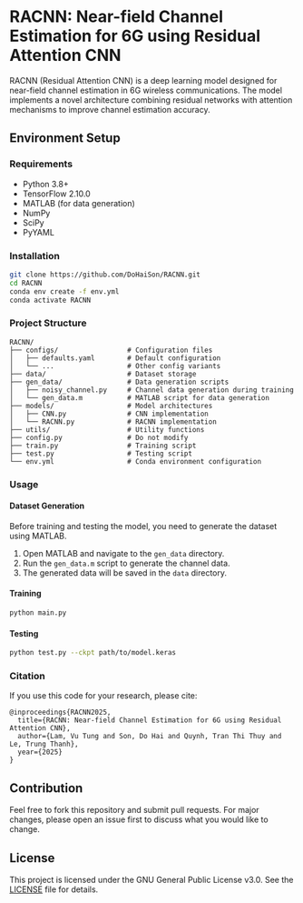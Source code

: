 # RACNN: Near-field Channel Estimation for 6G using Residual Attention CNN

RACNN (Residual Attention CNN) is a deep learning model designed for near-field channel estimation in 6G wireless communications. The model implements a novel architecture combining residual networks with attention mechanisms to improve channel estimation accuracy.

## Environment Setup
### Requirements
- Python 3.8+
- TensorFlow 2.10.0
- MATLAB (for data generation)
- NumPy
- SciPy
- PyYAML

### Installation
```bash
git clone https://github.com/DoHaiSon/RACNN.git
cd RACNN
conda env create -f env.yml
conda activate RACNN
```

### Project Structure 
```
RACNN/
├── configs/                 # Configuration files
│   ├── defaults.yaml        # Default configuration
│   └── ...                  # Other config variants
├── data/                    # Dataset storage
├── gen_data/                # Data generation scripts
│   ├── noisy_channel.py     # Channel data generation during training
│   └── gen_data.m           # MATLAB script for data generation
├── models/                  # Model architectures
│   ├── CNN.py               # CNN implementation
│   └── RACNN.py             # RACNN implementation
├── utils/                   # Utility functions
├── config.py                # Do not modify
├── train.py                 # Training script
├── test.py                  # Testing script
└── env.yml                  # Conda environment configuration
```

### Usage
#### Dataset Generation
Before training and testing the model, you need to generate the dataset using MATLAB.

1. Open MATLAB and navigate to the `gen_data` directory.
2. Run the `gen_data.m` script to generate the channel data.
3. The generated data will be saved in the `data` directory.

#### Training
```bash
python main.py 
```

#### Testing
```bash
python test.py --ckpt path/to/model.keras
```

### Citation
If you use this code for your research, please cite:
```
@inproceedings{RACNN2025,
  title={RACNN: Near-field Channel Estimation for 6G using Residual Attention CNN},
  author={Lam, Vu Tung and Son, Do Hai and Quynh, Tran Thi Thuy and Le, Trung Thanh},
  year={2025}
}
```

## Contribution

Feel free to fork this repository and submit pull requests. For major changes, please open an issue first to discuss what you would like to change.

## License

This project is licensed under the GNU General Public License v3.0. See the [LICENSE](LICENSE) file for details.